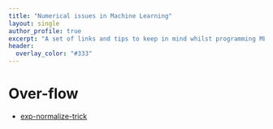```yaml
---
title: "Numerical issues in Machine Learning"
layout: single
author_profile: true
excerpt: "A set of links and tips to keep in mind whilst programming ML methods"
header:
  overlay_color: "#333"
---
```


# Over-flow

* [exp-normalize-trick](http://timvieira.github.io/blog/post/2014/02/11/exp-normalize-trick/)
